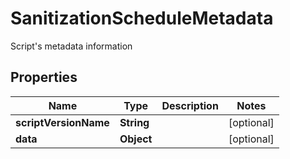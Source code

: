 

# SanitizationScheduleMetadata

Script's metadata information

## Properties

Name | Type | Description | Notes
------------ | ------------- | ------------- | -------------
**scriptVersionName** | **String** |  |  [optional]
**data** | **Object** |  |  [optional]



